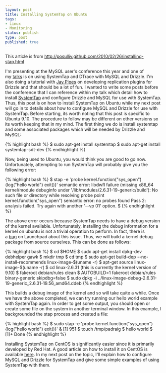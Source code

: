 ```yaml
--- 
layout: post
title: Installing SystemTap on Ubuntu
tags: 
- Linux
- Monitoring
status: publish
type: post
published: true
---
```

This article is from <a href="http://posulliv.github.com/2010/02/26/installing-stap.html">http://posulliv.github.com/2010/02/26/installing-stap.html</a>

I'm presenting at the MySQL user's conference this year and one of my <a href="http://en.oreilly.com/mysql2010/public/schedule/detail/12472">talks</a> is on using SystemTap and DTrace with MySQL and Drizzle. I'm also doing a tutorial with <a href="http://jpipes.com/">Jay Pipes</a> on developing replication plugins for Drizzle and that should be a lot of fun.
I wanted to write some posts before the conference that I can reference within my talk which detail how to install <a href="http://sourceware.org/systemtap/">SystemTap</a> and configure Drizzle and MySQL for use with SystemTap. Thus, this post is on how to install SystemTap on Ubuntu while my next post will go in to details about how to configure MySQL and Drizzle for use with SystemTap.
Before starting, its worth noting that this post is specific to Ubuntu 9.10. The procedure to follow may be different on other versions so its worth keeping that in my mind. The first thing we do is install systemtap and some associated packages which will be needed by Drizzle and MySQL:

{% highlight bash %}
$ sudo apt-get install systemtap
$ sudo apt-get install systemtap-sdt-dev
{% endhighlight %}

Now, being used to Ubuntu, you would think you are good to go now. Unfortunately, attempting to run SystemTap will probably give you the following error:

{% highlight bash %}
$ stap -e 'probe kernel.function("sys_open") {log("hello world") exit()}'
semantic error: libdwfl failure (missing x86_64 kernel/module debuginfo under
'/lib/modules/2.6.31-19-generic/build'): No such file or directory while resolving probe point
kernel.function("sys_open")
semantic error: no probes found
Pass 2: analysis failed.  Try again with another '--vp 01' option.
$
{% endhighlight %}

The above error occurs because SystemTap needs to have a debug version of the kernel available. Unfortunately, installing the debug information for a kernel on ubuntu is not a trivial operation to perform. In fact, there is a <a href="https://bugs.launchpad.net/ubuntu/+source/linux/+bug/289087">bug</a> on Launchpad about this issue. Thus, we will build a kernel debug package from source ourselves. This can be done as follows:


{% highlight bash %}
$ cd $HOME
$ sudo apt-get install dpkg-dev debhelper gawk
$ mkdir tmp
$ cd tmp
$ sudo apt-get build-dep --no-install-recommends linux-image-$(uname -r)
$ apt-get source linux-image-$(uname -r)
$ cd linux-2.6.31 (this is currently the kernel version of 9.10)
$ fakeroot debian/rules clean
$ AUTOBUILD=1 fakeroot debian/rules binary-generic skipdbg=false
$ sudo dpkg -i ../linux-image-debug-2.6.31-19-generic_2.6.31-19.56_amd64.ddeb
{% endhighlight %}

This builds a debug image of the kernel and so will take quite a while. Once we have the above completed, we can try running our hello world example with SystemTap again. In order to get some output, you should open or create some file on the system in another terminal window. In this example, I backgrounded the stap process and created a file:

{% highlight bash %}
$ sudo stap -e 'probe kernel.function("sys_open") {log("hello world") exit()}' &
[1] 951
$ touch /tmp/padraig
$ hello world
$ [1]+ Done
{% endhighlight %}

Installing SystemTap on CentOS is significantly easier since it is primarily developed by Red Hat. A good article on how to install it on CentOS is available <a href="http://sourceware.org/systemtap/wiki/SystemTapOnCentOS">here</a>.
In my next post on the topic, I'll explain how to configure MySQL and Drizzle for SystemTap and give some simple examples of using SystemTap with them.
